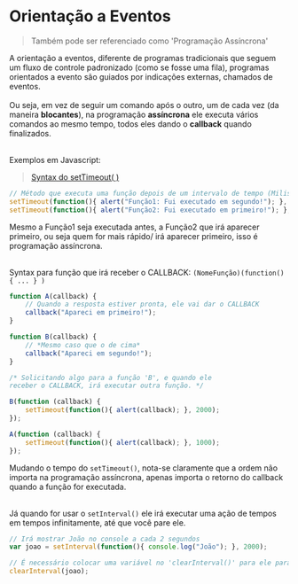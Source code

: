 # Orientação a Eventos

> Também pode ser referenciado como 'Programação Assíncrona'

A orientação a eventos, diferente de programas tradicionais que seguem um fluxo de controle padronizado (como se fosse uma fila),  programas orientados a evento são guiados por indicações externas, chamados de eventos.<br><br> Ou seja, em vez de seguir um comando após o outro, um de cada vez (da maneira **blocantes**), na programação **assíncrona** ele executa vários comandos ao mesmo tempo, todos eles dando o **callback** quando finalizados.<br><br>

Exemplos em Javascript:

> [Syntax do setTimeout( )](https://www.w3schools.com/jsref/met_win_settimeout.asp)

```javascript
// Método que executa uma função depois de um intervalo de tempo (Milisegundo)
setTimeout(function(){ alert("Função1: Fui executado em segundo!"); }, 4000); 
setTimeout(function(){ alert("Função2: Fui executado em primeiro!"); }, 1000); 
```

Mesmo a Função1 seja executada antes, a Função2 que irá aparecer primeiro, ou seja quem for mais rápido/ irá aparecer primeiro, isso é programação assíncrona.<br><br>

Syntax para função que irá receber o CALLBACK: `(NomeFunção)(function() { ... } )`

```javascript
function A(callback) {
    // Quando a resposta estiver pronta, ele vai dar o CALLBACK
    callback("Apareci em primeiro!");
}

function B(callback) {
    // *Mesmo caso que o de cima*
    callback("Apareci em segundo!");
}

/* Solicitando algo para a função 'B', e quando ele
receber o CALLBACK, irá executar outra função. */

B(function (callback) {
    setTimeout(function(){ alert(callback); }, 2000);
});

A(function (callback) {
    setTimeout(function(){ alert(callback); }, 1000);
});
```

Mudando o tempo do `setTimeout()`, nota-se claramente que a ordem não importa na programação assíncrona, apenas importa o retorno do callback quando a função for executada. <br><br>

Já quando for usar o `setInterval()` ele irá executar uma ação de tempos em tempos infinitamente, até que você pare ele.

```javascript
// Irá mostrar João no console a cada 2 segundos
var joao = setInterval(function(){ console.log("João"); }, 2000);

// É necessário colocar uma variável no 'clearInterval()' para ele parar o 'setInterval()'
clearInterval(joao);
```
